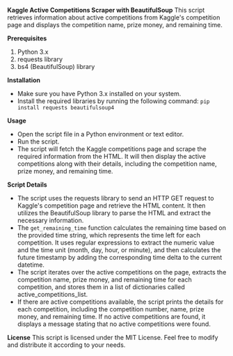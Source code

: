 **Kaggle Active Competitions Scraper with BeautifulSoup**
This script retrieves information about active competitions from Kaggle's competition page and displays the competition name, prize money, and remaining time.

**Prerequisites**
1. Python 3.x
2. requests library
3. bs4 (BeautifulSoup) library

**Installation**
- Make sure you have Python 3.x installed on your system.
- Install the required libraries by running the following command: ``` pip install requests beautifulsoup4 ```

**Usage**
- Open the script file in a Python environment or text editor.
- Run the script.
- The script will fetch the Kaggle competitions page and scrape the required information from the HTML. It will then display the active competitions along with their details, including the competition name, prize money, and remaining time.

**Script Details**
- The script uses the requests library to send an HTTP GET request to Kaggle's competition page and retrieve the HTML content. It then utilizes the BeautifulSoup library to parse the HTML and extract the necessary information.
- The ```get_remaining_time``` function calculates the remaining time based on the provided time string, which represents the time left for each competition. It uses regular expressions to extract the numeric value and the time unit (month, day, hour, or minute), and then calculates the future timestamp by adding the corresponding time delta to the current datetime.
- The script iterates over the active competitions on the page, extracts the competition name, prize money, and remaining time for each competition, and stores them in a list of dictionaries called active_competitions_list.
- If there are active competitions available, the script prints the details for each competition, including the competition number, name, prize money, and remaining time. If no active competitions are found, it displays a message stating that no active competitions were found.

**License**
This script is licensed under the MIT License. Feel free to modify and distribute it according to your needs.
